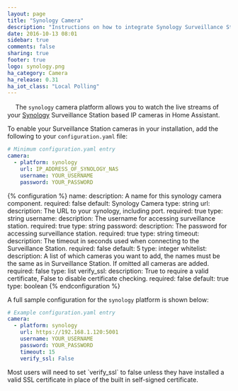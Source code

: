 ```yaml
---
layout: page
title: "Synology Camera"
description: "Instructions on how to integrate Synology Surveillance Station cameras within Home Assistant."
date: 2016-10-13 08:01
sidebar: true
comments: false
sharing: true
footer: true
logo: synology.png
ha_category: Camera
ha_release: 0.31
ha_iot_class: "Local Polling"
---
```


　
The `synology` camera platform allows you to watch the live streams of your [Synology](https://www.synology.com/) Surveillance Station based IP cameras in Home Assistant.

To enable your Surveillance Station cameras in your installation, add the following to your `configuration.yaml` file:

```yaml
# Minimum configuration.yaml entry
camera:
  - platform: synology
    url: IP_ADDRESS_OF_SYNOLOGY_NAS
    username: YOUR_USERNAME
    password: YOUR_PASSWORD
```

{% configuration %}
name:
  description: A name for this synology camera component.
  required: false
  default: Synology Camera
  type: string
url:
  description: The URL to your synology, including port.
  required: true
  type: string
username:
  description: The username for accessing surveillance station.
  required: true
  type: string
password:
  description: The password for accessing surveillance station.
  required: true
  type: string
timeout:
  description: The timeout in seconds used when connecting to the Surveillance Station.
  required: false
  default: 5
  type: integer
whitelist:
  description: A list of which cameras you want to add, the names must be the same as in Surveillance Station.  If omitted all cameras are added.
  required: false
  type: list
verify_ssl:
  description: True to require a valid certificate, False to disable certificate checking.
  required: false
  default: true
  type: boolean
{% endconfiguration %}

A full sample configuration for the `synology` platform is shown below:

```yaml
# Example configuration.yaml entry
camera:
  - platform: synology
    url: https://192.168.1.120:5001
    username: YOUR_USERNAME
    password: YOUR_PASSWORD
    timeout: 15
    verify_ssl: False
```

<p class='note'>
Most users will need to set `verify_ssl` to false unless they have installed a valid SSL certificate in place of the built in self-signed certificate.
</p>
